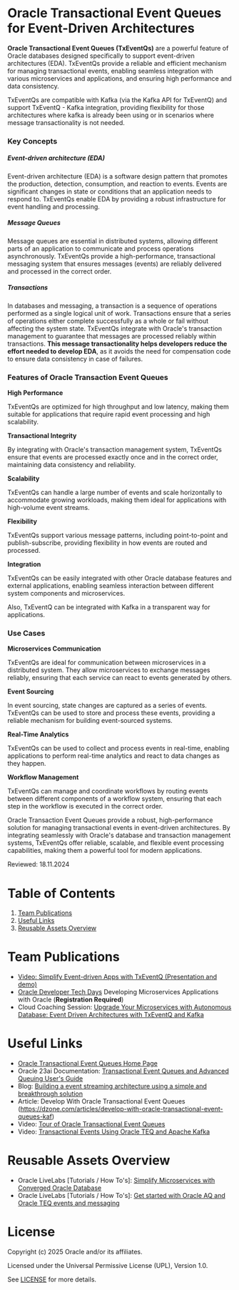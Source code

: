 # Oracle Transactional Event Queues for Event-Driven Architectures

**Oracle Transactional Event Queues (TxEventQs)** are a powerful feature of Oracle databases designed specifically to support event-driven architectures (EDA). TxEventQs provide a reliable and efficient mechanism for managing transactional events, enabling seamless integration with various microservices and applications, and ensuring high performance and data consistency.

TxEventQs are compatible with Kafka (via the Kafka API for TxEventQ) and support TxEventQ - Kafka integration, providing flexibility for those architectures where kafka is already been using or in scenarios where message transactionality is not needed.

### Key Concepts

##### Event-driven architecture (EDA)

Event-driven architecture (EDA) is a software design pattern that promotes the production, detection, consumption, and reaction to events. Events are significant changes in state or conditions that an application needs to respond to. TxEventQs enable EDA by providing a robust infrastructure for event handling and processing.

##### Message Queues

Message queues are essential in distributed systems, allowing different parts of an application to communicate and process operations asynchronously. TxEventQs provide a high-performance, transactional messaging system that ensures messages (events) are reliably delivered and processed in the correct order.

##### Transactions

In databases and messaging, a transaction is a sequence of operations performed as a single logical unit of work. Transactions ensure that a series of operations either complete successfully as a whole or fail without affecting the system state. TxEventQs integrate with Oracle's transaction management to guarantee that messages are processed reliably within transactions. **This message transactionality helps developers reduce the effort needed to develop EDA**, as it avoids the need for compensation code to ensure data consistency in case of failures.

### Features of Oracle Transaction Event Queues

**High Performance**

TxEventQs are optimized for high throughput and low latency, making them suitable for applications that require rapid event processing and high scalability.

**Transactional Integrity**

By integrating with Oracle's transaction management system, TxEventQs ensure that events are processed exactly once and in the correct order, maintaining data consistency and reliability.

**Scalability**

TxEventQs can handle a large number of events and scale horizontally to accommodate growing workloads, making them ideal for applications with high-volume event streams.

**Flexibility**

TxEventQs support various message patterns, including point-to-point and publish-subscribe, providing flexibility in how events are routed and processed.

**Integration**

TxEventQs can be easily integrated with other Oracle database features and external applications, enabling seamless interaction between different system components and microservices. 

Also, TxEventQ can be integrated with Kafka in a transparent way for applications. 

### Use Cases

**Microservices Communication**

TxEventQs are ideal for communication between microservices in a distributed system. They allow microservices to exchange messages reliably, ensuring that each service can react to events generated by others.

**Event Sourcing**

In event sourcing, state changes are captured as a series of events. TxEventQs can be used to store and process these events, providing a reliable mechanism for building event-sourced systems.

**Real-Time Analytics**

TxEventQs can be used to collect and process events in real-time, enabling applications to perform real-time analytics and react to data changes as they happen.

**Workflow Management**

TxEventQs can manage and coordinate workflows by routing events between different components of a workflow system, ensuring that each step in the workflow is executed in the correct order.

Oracle Transaction Event Queues provide a robust, high-performance solution for managing transactional events in event-driven architectures. By integrating seamlessly with Oracle's database and transaction management systems, TxEventQs offer reliable, scalable, and flexible event processing capabilities, making them a powerful tool for modern applications.

Reviewed: 18.11.2024

# Table of Contents
 
1. [Team Publications](#team-publications)
2. [Useful Links](#useful-links)
3. [Reusable Assets Overview](#reusable-assets-overview)

# Team Publications
- [Video: Simplify Event-driven Apps with TxEventQ (Presentation and demo)](https://otube.oracle.com/media/Simplify%20Event-driven%20Apps%20with%20TxEventQ/1_zsf9huje)
- [Oracle Developer Tech Days](https://go.oracle.com/LP=138674?elqCampaignId=500067&src1=:se:lw:ie:pt:::SEO400308921SW&evite=WWMK230914P00011:se:lw:ie:pt:::SEO400308921SW) Developing Microservices Applications with Oracle (**Registration Required**)
- Cloud Coaching Session: [Upgrade Your Microservices with Autonomous Database: Event Driven Architectures with TxEventQ and Kafka](https://www.youtube.com/watch?v=my4KMotFKwM&list=PLPIzp-E1msrZbCMh7NObbSSoI7q924MZS&index=1&t=7s)

# Useful Links
- [Oracle Transactional Event Queues Home Page](https://www.oracle.com/database/advanced-queuing/)
- Oracle 23ai Documentation: [Transactional Event Queues and Advanced Queuing User's Guide](https://docs.oracle.com/en/database/oracle/oracle-database/23/adque/index.html)
- Blog: [Building a event streaming architecture using a simple and breakthrough solution](https://luca-bindi.medium.com/building-a-event-streaming-architecture-using-a-simple-and-breakthrough-solution-db6270ea6183)
- Article: Develop With Oracle Transactional Event Queues (https://dzone.com/articles/develop-with-oracle-transactional-event-queues-kaf)
- Video: [Tour of Oracle Transactional Event Queues](https://www.youtube.com/watch?v=_udsAs0GRkU)
- Video: [Transactional Events Using Oracle TEQ and Apache Kafka](https://www.youtube.com/watch?v=BZ4bJtNyV-g)

# Reusable Assets Overview
- Oracle LiveLabs [Tutorials / How To's]: [Simplify Microservices with Converged Oracle Database](https://apexapps.oracle.com/pls/apex/r/dbpm/livelabs/view-workshop?wid=637)
- Oracle LiveLabs [Tutorials / How To's]: [Get started with Oracle AQ and Oracle TEQ events and messaging](https://apexapps.oracle.com/pls/apex/r/dbpm/livelabs/view-workshop?wid=1016)

# License

Copyright (c) 2025 Oracle and/or its affiliates.

Licensed under the Universal Permissive License (UPL), Version 1.0.

See [LICENSE](https://github.com/oracle-devrel/technology-engineering/blob/main/LICENSE) for more details.
